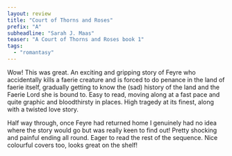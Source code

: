 ```yaml
---
layout: review
title: "Court of Thorns and Roses"
prefix: "A"
subheadline: "Sarah J. Maas"
teaser: "A Court of Thorns and Roses book 1"
tags:
  - "romantasy"
---
```


Wow! This was great. An exciting and gripping story of Feyre who accidentally kills a faerie creature
and is forced to do penance in the land of faerie itself, gradually getting to know the (sad) history
of the land and the Faerie Lord she is bound to. Easy to read, moving along at a fast pace and quite
graphic and bloodthirsty in places. High tragedy at its finest, along with a twisted love story.

Half way through, once Feyre had returned home I genuinely had no idea where the story would go
but was really keen to find out! Pretty shocking and painful ending all round. Eager to read
the rest of the sequence. Nice colourful covers too, looks great on the shelf!

